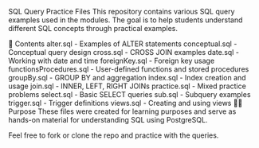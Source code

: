 SQL Query Practice Files
This repository contains various SQL query examples used in the modules. The goal is to help students understand different SQL concepts through practical examples.

📂 Contents
alter.sql - Examples of ALTER statements
conceptual.sql - Conceptual query design
cross.sql - CROSS JOIN examples
date.sql - Working with date and time
foreignKey.sql - Foreign key usage
functionsProcedures.sql - User-defined functions and stored procedures
groupBy.sql - GROUP BY and aggregation
index.sql - Index creation and usage
join.sql - INNER, LEFT, RIGHT JOINs
practice.sql - Mixed practice problems
select.sql - Basic SELECT queries
sub.sql - Subquery examples
trigger.sql - Trigger definitions
views.sql - Creating and using views
🧑‍🏫 Purpose
These files were created for learning purposes and serve as hands-on material for understanding SQL using PostgreSQL.

Feel free to fork or clone the repo and practice with the queries.
